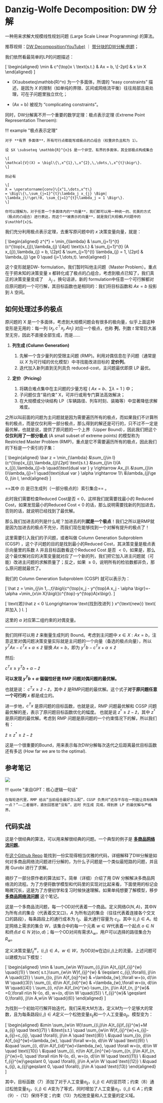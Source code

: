 # Danzig-Wolfe Decomposition: DW 分解

一种用来求解大规模线性规划问题 (Large Scale Linear Programming) 的算法。

推荐视频：[DW Decomposition(YouTube)](https://www.youtube.com/watch?v=IposxYVBUnY) ｜ [带分块的DW分解:例题](https://www.youtube.com/watch?v=wxz0NJvKZNM)；

我们依然看最简单的LP的问题描述：

\[
\begin{aligned}
\min  & c^{\top}x \\
\text{s.t.} & Ax = b, \\[-2pt]
& x \in X
\end{aligned}
\]


- \(X\subseteq\mathbb{R}^n\) 为一个多面体，所谓的 “easy constraints” 描述，是因为 $X$ 的限制（如单纯的界限、区间或网络流平衡）往往局部且易处理，可在子问题里独立优化；

- \(Ax = b\) 被视为 “complicating constraints”。

同时，DW分解离不开一个重要的数学定理：极点表示定理 (Extreme Point Representation Theroem):

!!! example "极点表示定理"

    对于 **有界 多面体**，所有可行点都能写成极点的凸组合（权重非负且和为 1）。

    设 $X \subseteq \mathbb{R}^{n}$ 是一个非空、有界的多面体，其全部极点构成集合
    
    \[
    \mathcal{V}(X) = \bigl\{\,x^{1},\,x^{2},\,\dots,\,x^{t}\bigr\}.
    \]

    则必有
    
    \[
    X = \operatorname{conv}\{x^1,\dots,x^t\} 
    = \Bigl\{\,\sum_{j=1}^{t}\lambda_j x_{j} \Bigm|
    \lambda_j\!\ge\!0, \sum_{j=1}^{t}\lambda_j = 1 \Bigr\}.
    \]

    你可以理解为，对于任意一个多面体内的**向量**，我们都可以用一种统一的、优美的方式（极点的凸组合）进行表达，而这个**被表示的向量**，就是我们大规模LP问题中的 $\mathbf{x}$。

我们充分利用极点表示定理，去重写原问题中的 $x$ 决策变量向量，就是：


\[
\begin{aligned}
z^{*} = \min_{\lambda} & \sum_{j=1}^{t} (c^{\top}x_{j})\,\lambda_{j} \\[4pt]
\text{s.t.} & \sum_{j=1}^{t} (A x_{j})\,\lambda_{j} = b, \\[2pt]
& \sum_{j=1}^{t} \lambda_{j} = 1, \\[2pt]
& \lambda_{j} \ge 0 \quad (j=1,\dots,t).
\end{aligned}
\]

这个变形就是DW- formulation，我们暂时叫他主问题（Master Problem）。重点在于把未知的决策变量 x 都转化成了极点的凸组合，考虑到极点已知了，我们真正的决策变量变成了　 $\lambda_j$ 。换句话讲，新的 formulation中任意一个可行解都对应原问题的一个可行解，其目标函数也是相同的：我们将目标函数和 $Ax=b$ 投影到 $\lambda$ 空间。


## 如何处理过多的极点

原问题的 X 是一个多面体，考虑到大规模问题会有很多的极向量，似乎上面这种变形是无用的：每一列 $(x_{j},\,c^{\top}x_{j},\,A x_{j})$ 对应一个极点，也称 **列**，列数 $t$ 常常巨大甚至无穷，因此不直接全部生成，而是……

1. **列生成 (Column Generation)**
    1. 先解一个含少量列的受限主问题 (RMP)。利用对偶信息在子问题（通常是以 $X$ 为可行域的优化模型）中寻找能改进目标的 **定价列**。
    2. 迭代加入新列直到无列具负 reduced-cost，主问题最优即原 LP 最优。

2. **定价（Pricing）**
    1. 将耦合难点集中在主问题的少量方程 ( $Ax=b$、$\sum\lambda=1$ ) 中；
    2. 子问题仅含“易约束” X，可并行或用专门算法高效解决；
    3. 在大规模或分块结构 LP（车辆路径、列车时刻、装箱等）中显著降低求解难度。

之所以叫前面的问题为主问题就是因为需要遍历所有的极点，而如果我们不计算所有的极点，而是仅仅利用一部分极点，那么得到的解还是可行的，只不过不一定是最优解，也就是说，提供了原问题的一个上界（Upper Bound），因此我们把这个**仅仅利用了一部分极点** (A small subset of extreme points) 的模型称为Restricted Master Problem (RMP)，重点是它不需要遍历所有的极点，因此我们的下标是一个索引的子集：


\[
\begin{aligned}
\bar z = 
\min_{\lambda} &\sum_{j\in I} (c^{\top}x_{j})\,\lambda_{j}\\[2pt]
\text{s.t.} &\sum_{j\in I}(A x_{j})\,\lambda_{j}=b \quad(\text{dual var } y  \rightarrow Ax_j)\\
              &\sum_{j\in I}\lambda_{j}=1 \quad(\text{dual var } \alpha \rightarrow 1)\\
              &\lambda_{j}\ge 0, j\in I,
\end{aligned}
\]

==其中 \(I\) 是已生成列（一部分极点的）索引集合== 。  

此时我们需要检查Reduced Cost是否 < 0，这样我们就需要找最小的 Reduced Cost，如果发现最小的Reduced Cost < 0 的话，那么说明需要找新的列加进去，否则的话，就说明已经找到了最优解。

那么我们加进去的列是什么呢？加进去的列**就是一个极点**！我们之所以是RMP就是因为加进去的极点不充分，而我们现在能够找到一个对解有提升的极点了！

这里需要引入我们的子问题，或者叫做 Column Generation Subproblem (CGSP) ，这个子问题的目的是找到最小的Reduced Cost，其决策变量是极点表示向量里的系数 $\lambda$ 并且目标函数看这个Reduced Cost 是否 $< 0$，如果是，那么这个最优解对应的决策变量就对应了一个新的列，我们把它加入进主问题就（可能）改进主问题的求解质量了；反之，如果 $\geq 0$，说明所有的检验数都非负，那么原问题就最优了。

我们的 Column Generation Subproblem (CGSP) 就可以表示为：

\[
    \hat z =
\min_{j\in 1,..,t}\bigl\{c^{\top}x_j - y^{\top}A x_j - \alpha \bigr\}=-\alpha +\min_{x\in X}\bigl\{(c^{\top}-y^{\top}A)x\bigr\}.
\]

\[
    \text{若}\hat z < 0 \Longrightarrow \text{找到改进列 } x^{\text{new}} \text{ 并加入 } I.
\]

这里的 $\alpha$ 对应第二组约束的对偶变量。

---

我们同样可以用 $\hat z$ 来衡量生成列的 Bound。考虑到主问题中 $x \in X: Ax = b$，注意这里对偶问题决策变量实际就是主问题的一个向量（备选的极点向量），所以 $y^TAx - c^Tx + \alpha \leq \hat z$ 替换 $Ax = b$，即为 $y^Tb - c^Tx + \alpha \leq \hat z$

然后:

$c^Tx \geq y^Tb + \alpha - \hat z$

**可以发现 $y^Tb + \alpha$ 偏偏恰好是 RMP 问题对偶问题的最优解。**

也就是说： $c^Tx \geq \bar z - \hat z$，其中 $\bar z$ 是RMP问题的最优解。这个式子**对于原问题任意一个可行的** $x$ 都是成立的。

进一步地，$c^Tx$ 是原问题的目标函数，也就是说，RMP 问题最优解和 CGSP 问题最优解的差，表示了原问题目标函数优化的幅度。 也就是说 $z^{*} \geq  \bar z - \hat z$，其中 $z^{*}$ 是原问题的最优解。考虑到 RMP 问题是原问题的一个约束情况下的解，所以我们有：

$\bar z \geq z^{*} \geq  \bar z - \hat z$

这是一个很重要的Bound，用来表示每次DW分解每次迭代之后距离最优目标函数还有多远 (How far we are to the optimal).

## 参考笔记

![](https://cdn.jsdelivr.net/gh/SmilingWayne/picsrepo/202507150148475.png)

!!! quote "来自GPT：核心逻辑一句话"

    在每轮迭代里，RMP 给出“当前组合最好怎么配”，CGSP 负责问“还存不存在一列能让目标再降一点？”——二者循环，直到回答是“没有”，这时 列生成 完成，得到原 LP 的最优解与严格界。


## 代码实战

这是个很经典的算法，可以用来解很经典的问题。一个典型的例子是 **[多商品网络流问题](./Chapter7_5.md)**。

在[这个Github Repo](https://github.com/yuzhenfeng2002/Multi-Commodity-Network-Flow/) 能找到一份实现得相当优雅的代码，详细解释了DW分解是如何对多商品网络流问题进行分解的，为什么子问题是一个类似最短路的问题，并且用 Gurobi 进行了求解。


摘抄了一部分原作者的算法如下。简单（详细）介绍了用 DW 分解解决多商品网络流的流程。为了方便将数学模型和代码里的实现对比起来看，下面使用的标记会略微冗长，这是为了方便初学和复习时候快速理解。如果单纯想要了解模型，移步 **[多商品网络流问题](./Chapter7_5.md)** 这个笔记。

这是一个多商品流问题，每一个OD对代表着一个商品。定义网络$G(N,A)$，其中$N$为所有点的集合（代表着交叉口)，$A$ 为所有边的集合（往往代表着连接各个交叉口的路段），每条路段上的通行成本为 $t_{ij}$、最大通行容量为 $c_{ij}$，其中 $(i,j)\in A$。给定网络上需求的集合 $W$，该集合中的每一个元素 $w\in W$代表着一个起点 $o\in N$和终点$d\in N$ 对$(o,d)$；每一个OD对间有需求$\lambda_{w}$，用户可以选择的路径集合为$R_{w}$。

定义决策变量$f_{ij}^{w}$，$(i,j)\in A$，$w\in W$，为OD对$w$在边$(i,j)$上的流量。上述问题可以建模为以下模型：

\[
\begin{aligned}
 \min &  \sum_{w\in W}\sum_{(i,j)\in A}t_{ij}f_{ij}^{w} \quad{(1)} \\
\text{ s.t.}\sum_{w\in W}f_{ij}^{w} & \leqslant c_{ij},\forall(i, j)\in A \quad{(2)} \\
 \sum_{(o, j)\in A}f_{oj}^{w} & =\lambda_{w},\forall w=(o, d)\in W \quad{(3)}\\
 \sum_{(i, d)\in A}f_{id}^{w} & =\lambda_{w},\forall w=(o, d)\in W \quad{(4)} \\
 \sum_{(i, n)\in A}f_{in}^{w}-\sum_{(n, j)\in A}f_{n, j}^{w}& =0,\forall n\in N-\{o, d\}, w=(o, d)\in W \quad{(5)} \\ 
 f_{ij}^{w}& \geqslant 0,\forall(i, j)\in A,w\in W \quad{(6)}
\end{aligned}
\]


为找到一个初始可行解开始迭代，我们采用大M方法，定义$M$为一个足够大的常数，且为每条路段$(i,j)\in A$定义一个松弛变量$s_{ij}$和一个人工变量$a_{ij}$。模型变为：

\[
\begin{aligned}
&\min \sum_{w\in W}\sum_{(i,j)\in A}t_{ij}f_{ij}^{w}+M a_{ij} \quad \text{(7)} \\
&\text{s.t.} \quad \sum_{w\in W}f_{ij}^{w}+s_{ij}-a_{ij}=c_{ij}, \quad \forall(i, j)\in A \quad \text{(8)} \\
&\quad \sum_{(o, j)\in A}f_{oj}^{w}=\lambda_{w}, \quad \forall w=(o, d)\in W \quad \text{(9)} \\
&\quad \sum_{(i, d)\in A}f_{id}^{w}=\lambda_{w}, \quad \forall w=(o, d)\in W \quad \text{(10)} \\
&\quad \sum_{(i, n)\in A}f_{in}^{w}-\sum_{(n, j)\in A}f_{n, j}^{w}=0, \quad \forall n\in N-\{o, d\}, w=(o, d)\in W \quad \text{(11)} \\
&\quad f_{ij}^{w}\geqslant 0, \quad \forall(i, j)\in A,w\in W \quad \text{(12)} \\
&\quad s_{ij}, a_{ij}\geqslant 0, \quad \forall(i, j)\in A \quad \text{(13)}
\end{aligned}
\]

其中，目标函数（7）添加了对于人工变量$a_{ij}$，$(i, j)\in A$的惩罚项；约束（8）通过松弛变量$s_{ij}$，$(i, j)\in A$变为了等式，同时增加了人工变量$a_{ij}$，$(i, j)\in A$；约束（9）-（12）保持不变；约束（13）为松弛变量和人工变量的定义域。

